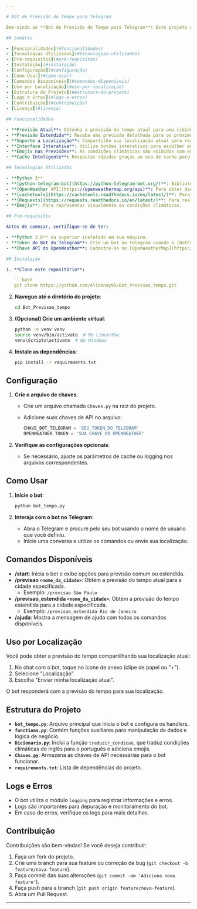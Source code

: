 ```yaml
---

# Bot de Previsão do Tempo para Telegram

Bem-vindo ao **Bot de Previsão do Tempo para Telegram**! Este projeto é um bot desenvolvido em Python que fornece previsões do tempo atuais e estendidas diretamente no Telegram. Os usuários podem solicitar a previsão do tempo para qualquer cidade usando comandos específicos ou simplesmente compartilhando sua localização atual no chat.

## Sumário

- [Funcionalidades](#funcionalidades)
- [Tecnologias Utilizadas](#tecnologias-utilizadas)
- [Pré-requisitos](#pré-requisitos)
- [Instalação](#instalação)
- [Configuração](#configuração)
- [Como Usar](#como-usar)
- [Comandos Disponíveis](#comandos-disponíveis)
- [Uso por Localização](#uso-por-localização)
- [Estrutura do Projeto](#estrutura-do-projeto)
- [Logs e Erros](#logs-e-erros)
- [Contribuição](#contribuição)
- [Licença](#licença)

## Funcionalidades

- **Previsão Atual**: Obtenha a previsão do tempo atual para uma cidade específica ou sua localização.
- **Previsão Estendida**: Receba uma previsão detalhada para os próximos dias.
- **Suporte a Localização**: Compartilhe sua localização atual para receber previsões precisas.
- **Interface Interativa**: Utilize botões interativos para escolher entre previsão comum ou estendida.
- **Emojis nas Previsões**: As condições climáticas são exibidas com emojis correspondentes para melhor visualização.
- **Cache Inteligente**: Respostas rápidas graças ao uso de cache para armazenar previsões recentes.

## Tecnologias Utilizadas

- **Python 3**
- **[python-telegram-bot](https://python-telegram-bot.org/)**: Biblioteca para interação com a API do Telegram.
- **[OpenWeather API](https://openweathermap.org/api)**: Para obter dados de previsão do tempo.
- **[cachetools](https://cachetools.readthedocs.io/en/latest/)**: Para caching e melhoria de performance.
- **[Requests](https://requests.readthedocs.io/en/latest/)**: Para realizar requisições HTTP à API do OpenWeather.
- **Emojis**: Para representar visualmente as condições climáticas.

## Pré-requisitos

Antes de começar, certifique-se de ter:

- **Python 3.6** ou superior instalado em sua máquina.
- **Token do Bot do Telegram**: Crie um bot no Telegram usando o [BotFather](https://core.telegram.org/bots#6-botfather) e obtenha o token de API.
- **Chave API do OpenWeather**: Cadastre-se no [OpenWeatherMap](https://home.openweathermap.org/users/sign_up) e obtenha sua chave API.

## Instalação

1. **Clone este repositório**:

   ```bash
   git clone https://github.com/elioenay99/Bot_Previsao_tempo.git
   ```

2. **Navegue até o diretório do projeto**:

   ```bash
   cd Bot_Previsao_tempo
   ```

3. **(Opcional) Crie um ambiente virtual**:

   ```bash
   python -m venv venv
   source venv/bin/activate  # No Linux/Mac
   venv\Scripts\activate  # No Windows
   ```

4. **Instale as dependências**:

   ```bash
   pip install -r requirements.txt
   ```

## Configuração

1. **Crie o arquivo de chaves**:

   - Crie um arquivo chamado `Chaves.py` na raiz do projeto.
   - Adicione suas chaves de API no arquivo:

     ```python
     CHAVE_BOT_TELEGRAM = 'SEU_TOKEN_DO_TELEGRAM'
     OPENWEATHER_TOKEN = 'SUA_CHAVE_DO_OPENWEATHER'
     ```

2. **Verifique as configurações opcionais**:

   - Se necessário, ajuste os parâmetros de cache ou logging nos arquivos correspondentes.

## Como Usar

1. **Inicie o bot**:

   ```bash
   python bot_tempo.py
   ```

2. **Interaja com o bot no Telegram**:

   - Abra o Telegram e procure pelo seu bot usando o nome de usuário que você definiu.
   - Inicie uma conversa e utilize os comandos ou envie sua localização.

## Comandos Disponíveis

- **/start**: Inicia o bot e exibe opções para previsão comum ou estendida.
- **/previsao `<nome_da_cidade>`**: Obtém a previsão do tempo atual para a cidade especificada.
  - Exemplo: `/previsao São Paulo`
- **/previsao_estendida `<nome_da_cidade>`**: Obtém a previsão do tempo estendida para a cidade especificada.
  - Exemplo: `/previsao_estendida Rio de Janeiro`
- **/ajuda**: Mostra a mensagem de ajuda com todos os comandos disponíveis.

## Uso por Localização

Você pode obter a previsão do tempo compartilhando sua localização atual:

1. No chat com o bot, toque no ícone de anexo (clipe de papel ou "+").
2. Selecione "Localização".
3. Escolha "Enviar minha localização atual".

O bot responderá com a previsão do tempo para sua localização.

## Estrutura do Projeto

- **`bot_tempo.py`**: Arquivo principal que inicia o bot e configura os handlers.
- **`functions.py`**: Contém funções auxiliares para manipulação de dados e lógica de negócio.
- **`Dicionario.py`**: Inclui a função `traduzir_condicao`, que traduz condições climáticas do inglês para o português e adiciona emojis.
- **`Chaves.py`**: Armazena as chaves de API necessárias para o bot funcionar.
- **`requirements.txt`**: Lista de dependências do projeto.

## Logs e Erros

- O bot utiliza o módulo `logging` para registrar informações e erros.
- Logs são importantes para depuração e monitoramento do bot.
- Em caso de erros, verifique os logs para mais detalhes.

## Contribuição

Contribuições são bem-vindas! Se você deseja contribuir:

1. Faça um fork do projeto.
2. Crie uma branch para sua feature ou correção de bug (`git checkout -b feature/nova-feature`).
3. Faça commit das suas alterações (`git commit -am 'Adiciona nova feature'`).
4. Faça push para a branch (`git push origin feature/nova-feature`).
5. Abra um Pull Request.
---
```

